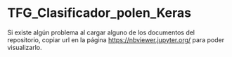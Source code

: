 # TFG_Clasificador_polen_Keras
Si existe algún problema al cargar alguno de los documentos del repositorio, copiar url en la página https://nbviewer.jupyter.org/ para poder visualizarlo.
